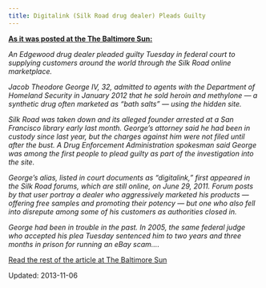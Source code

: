 ```yaml
---
title: Digitalink (Silk Road drug dealer) Pleads Guilty
---
```


<p><strong><span style="text-decoration: underline;">As it was posted at the The Baltimore Sun:</span></strong></p>
<p><em>An Edgewood drug dealer pleaded guilty Tuesday in federal court to supplying customers around the world through the Silk Road online marketplace.</em></p>
<p><em>Jacob Theodore George IV, 32, admitted to agents with the Department of Homeland Security in January 2012 that he sold heroin and methylone — a synthetic drug often marketed as &#8220;bath salts&#8221; — using the hidden site.</em></p>
<p><em>Silk Road was taken down and its alleged founder arrested at a San Francisco library early last month. George&#8217;s attorney said he had been in custody since last year, but the charges against him were not filed until after the bust. A Drug Enforcement Administration spokesman said George was among the first people to plead guilty as part of the investigation into the site.</em></p>
<p><em>George&#8217;s alias, listed in court documents as &#8220;digitalink,&#8221; first appeared in the Silk Road forums, which are still online, on June 29, 2011. Forum posts by that user portray a dealer who aggressively marketed his products — offering free samples and promoting their potency — but one who also fell into disrepute among some of his customers as authorities closed in.</em></p>
<p><em>George had been in trouble in the past. In 2005, the same federal judge who accepted his plea Tuesday sentenced him to two years and three months in prison for running an eBay scam&#8230;.</em></p>
<a href=" http://www.baltimoresun.com/news/maryland/bs-md-silk-road-plea-20131105,0,7979360.story" target="_blank" class="shortc-button medium red">Read the rest of the article at The Baltimore Sun</a>
</div>
    

Updated: 2013-11-06